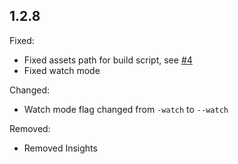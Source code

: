 ## 1.2.8

  Fixed:

  - Fixed assets path for build script, see [#4](https://github.com/roman01la/impact-node/issues/4)
  - Fixed watch mode

  Changed:

  - Watch mode flag changed from `-watch` to `--watch`

  Removed:

  - Removed Insights
